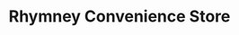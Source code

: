 ---
title: "Rhymney Convenience Store"
url: /rhymney/rhymney-convenience-store/
shop: convenience
---